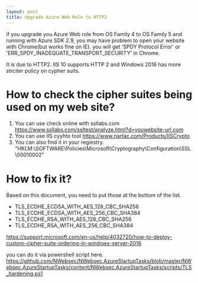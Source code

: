 ```yaml
---
layout: post
title: Upgrade Azure Web Role to HTTP2
---
```


if you upgrade you Azure Web role from OS Family 4 to OS Family 5 and running with Azure SDK 2.9, you may have problem to open your website with Chrome(but works fine on IE). you will get 'SPDY Protocol Error' or 'ERR_SPDY_INADEQUATE_TRANSPORT_SECURITY' in Chrome.

It is due to HTTP2.  IIS 10 supports HTTP 2 and Windows 2016 has more strciter policy on cypher suits.

# How to check the cipher suites being used on my web site?
1. You can use check online with ssllabs.com
https://www.ssllabs.com/ssltest/analyze.html?d=youwebsite-url.com
2. You can use IIS cyyhto tool
https://www.nartac.com/Products/IISCrypto
3. You can also find it in your regiestry.
"HKLM:\SOFTWARE\Policies\Microsoft\Cryptography\Configuration\SSL\00010002"

# How to fix it? 
Based on this document, you need to put those at the bottom of the list.
* TLS_ECDHE_ECDSA_WITH_AES_128_CBC_SHA256
* TLS_ECDHE_ECDSA_WITH_AES_256_CBC_SHA384
* TLS_ECDHE_RSA_WITH_AES_128_CBC_SHA256
* TLS_ECDHE_RSA_WITH_AES_256_CBC_SHA384

https://support.microsoft.com/en-us/help/4032720/how-to-deploy-custom-cipher-suite-ordering-in-windows-server-2016

you can do it via powershell script here.
https://github.com/NWebsec/NWebsec.AzureStartupTasks/blob/master/NWebsec.AzureStartupTasks/content/NWebsec.AzureStartupTasks/scripts/TLS_hardening.ps1
